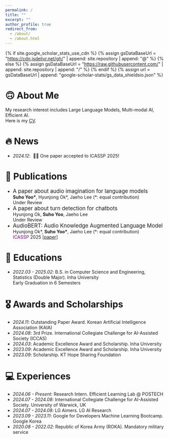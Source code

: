 ```yaml
---
permalink: /
title: ""
excerpt: ""
author_profile: true
redirect_from: 
  - /about/
  - /about.html
---
```


{% if site.google_scholar_stats_use_cdn %}
{% assign gsDataBaseUrl = "https://cdn.jsdelivr.net/gh/" | append: site.repository | append: "@" %}
{% else %}
{% assign gsDataBaseUrl = "https://raw.githubusercontent.com/" | append: site.repository | append: "/" %}
{% endif %}
{% assign url = gsDataBaseUrl | append: "google-scholar-stats/gs_data_shieldsio.json" %}

<span class='anchor' id='about-me'></span>
# 🙃 About Me
My research interest includes Large Language Models, Multi-modal AI, Efficient AI.  
Here is my [CV](/assets/CV_SuhoYoo.pdf).

# 🔥 News
- *2024.12*: &nbsp;🎉🎉 One paper accepted to ICASSP 2025!

# 📝 Publications 
- <span style="font-size: larger;">A paper about audio imagination for language models</span>    
  **Suho Yoo\***, Hyunjong Ok\*, Jaeho Lee (*: equal contribution)  
  Under Review
- <span style="font-size: larger;">A paper about turn detection for chatbots</span>  
  Hyunjong Ok, **Suho Yoo**, Jaeho Lee  
  Under Review
- <span style="font-size: larger;">AudioBERT: Audio Knowledge Augmented Language Model</span>  
  Hyunjong Ok\*, **Suho Yoo\***, Jaeho Lee (*: equal contribution)  
  <span style="color: purple;">ICASSP</span> 2025 [[paper]](https://arxiv.org/pdf/2409.08199)

# 📖 Educations
- *2022.03 - 2025.02*: B.S. in Computer Science and Engineering, Statistics (Double Major). Inha University  
  Early Graduation in 6 Semesters

# 🎖 Awards and Scholarships
- *2024.11*: Outstanding Paper Award. Korean Artificial Intelligence Association (KAIA)
- *2024.08*: 3rd Prize. International Collegiate Challenge for AI-Assisted Society (ICCAS)
- *2024.03*: Academic Excellence Award and Scholarship. Inha University
- *2023.09*: Academic Excellence Award and Scholarship. Inha University
- *2023.09*: Scholarship. KT Hope Sharing Foundation
  
<!--
# 💬 Invited Talks
- *2021.06*, Lorem ipsum dolor sit amet, consectetur adipiscing elit. Vivamus ornare aliquet ipsum, ac tempus justo dapibus sit amet. 
- *2021.03*, Lorem ipsum dolor sit amet, consectetur adipiscing elit. Vivamus ornare aliquet ipsum, ac tempus justo dapibus sit amet.  \| [\[video\]](https://github.com/)
-->
# 💻 Experiences
- *2024.06 - Present*: Research Intern. Efficient Learning Lab @ POSTECH
- *2024.07 - 2024.08*: International Collegiate Challenge for AI-Assisted Society. University of Warwick, UK
- *2024.07 - 2024.08*: LG Aimers. LG AI Research
- *2023.09 - 2023.11*: Google for Developers Machine Learning Bootcamp. Google Korea
- *2020.08 - 2022.02*: Republic of Korea Army (ROKA). Mandatory military service



